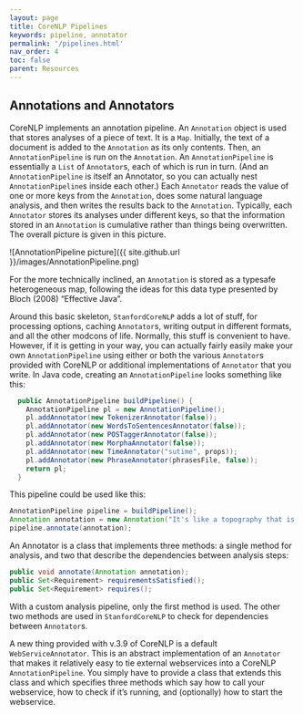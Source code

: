 ```yaml
---
layout: page
title: CoreNLP Pipelines
keywords: pipeline, annotator
permalink: '/pipelines.html'
nav_order: 4
toc: false
parent: Resources
---
```


## Annotations and Annotators

CoreNLP implements an annotation pipeline. An `Annotation` object is used that stores analyses of a piece of text. It is a `Map`. Initially, the text of a document is added to the `Annotation` as its only contents. Then, an `AnnotationPipeline` is run on the `Annotation`. An `AnnotationPipeline` is essentially a `List` of `Annotator`s, each of which is run in turn. (And an `AnnotationPipeline` is itself an Annotator, so you can actually nest `AnnotationPipeline`s inside each other.) Each `Annotator` reads the value of one or more keys from the `Annotation`, does some natural language analysis, and then writes the results back to the `Annotation`. Typically, each `Annotator` stores its analyses under different keys, so that the information stored in an `Annotation` is cumulative rather than things being overwritten. The overall picture is given in this picture.

![AnnotationPipeline picture]({{ site.github.url }}/images/AnnotationPipeline.png)

For the more technically inclined, an `Annotation` is stored as a typesafe heterogeneous map, following the ideas for this data
type presented by Bloch (2008) “Effective Java”.

Around this basic skeleton, `StanfordCoreNLP` adds a lot of stuff, for processing options, caching `Annotator`s, writing output in different formats, and all the other modcons of life. Normally, this stuff is convenient to have. However, if it is getting in your way, you can actually fairly easily make your own `AnnotationPipeline` using either or both the various `Annotator`s provided with CoreNLP or additional implementations of `Annotator` that you write. In Java code, creating an `AnnotationPipeline` looks something like this:

```java
  public AnnotationPipeline buildPipeline() {
    AnnotationPipeline pl = new AnnotationPipeline();
    pl.addAnnotator(new TokenizerAnnotator(false));
    pl.addAnnotator(new WordsToSentencesAnnotator(false));
    pl.addAnnotator(new POSTaggerAnnotator(false));
    pl.addAnnotator(new MorphaAnnotator(false));
    pl.addAnnotator(new TimeAnnotator("sutime", props));
    pl.addAnnotator(new PhraseAnnotator(phrasesFile, false));
    return pl;
  }
  ```

This pipeline could be used like this:

```java
AnnotationPipeline pipeline = buildPipeline();
Annotation annotation = new Annotation("It's like a topography that is made from cartography of me.");
pipeline.annotate(annotation);
```

An Annotator
is a class that implements three methods: a single
method for analysis, and two that describe the
dependencies between analysis steps:

```java
public void annotate(Annotation annotation);
public Set<Requirement> requirementsSatisfied();
public Set<Requirement> requires();
```

With a custom analysis pipeline, only the first method is used. The other two methods are used in `StanfordCoreNLP` to check for dependencies between `Annotator`s.

A new thing provided with v.3.9 of CoreNLP is a default `WebServiceAnnotator`. This is an abstract implementation of an `Annotator` that makes it relatively easy to tie external webservices into a CoreNLP `AnnotationPipeline`. You simply have to provide a class that extends this class and which specifies three methods which say how to call your webservice, how to check if it’s running, and (optionally) how to start the webservice.
